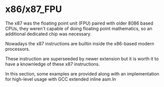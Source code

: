 # x86/x87_FPU
The x87 was the floating point unit (FPU) paired with older 8086 based CPUs, they weren't capable of
doing floating point mathematics, so an additional dedicated chip was necessary.

Nowadays the x87 instructions are builtin inside the x86-based modern processors.

These instruction are superseeded by newer extension but it is worth it to have a knownledge of these x87 instructions.

In this section, some examples are provided along with an implementation for high-level usage with GCC extended inline asm.In